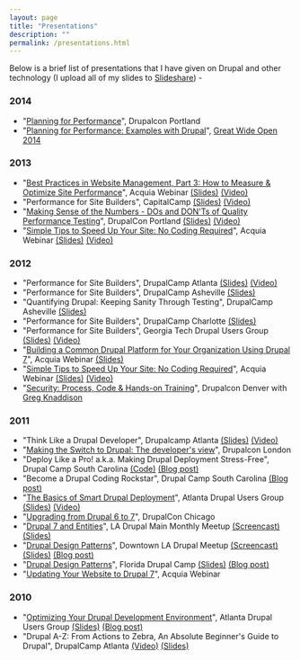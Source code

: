 ```yaml
---
layout: page
title: "Presentations"
description: ""
permalink: /presentations.html
---
```

Below is a brief list of presentations that I have given on Drupal and other technology (I upload all of my slides to [Slideshare](http://www.slideshare.net/erikwebb)) -

### 2014 ###

- "[Planning for Performance](https://austin2014.drupal.org/session/planning-performance)", Drupalcon Portland
- "[Planning for Performance: Examples with Drupal](http://www.gwoapp.com/events/planning-for-performance-examples-with-drupal)", [Great Wide Open 2014](http://greatwideopen.org/)

### 2013 ###

- "[Best Practices in Website Management, Part 3: How to Measure & Optimize Site Performance](https://www.acquia.com/resources/acquia-tv/conference/best-practices-website-management-part-3-how-measure-optimize-site)", Acquia Webinar [(Slides)](http://www.slideshare.net/AcquiaInc/best-28292361) [(Video)](http://youtu.be/8uHRFXUtOfo)
- "Performance for Site Builders", CapitalCamp [(Slides)](http://www.slideshare.net/erikwebb/performance-for-site-builders) [(Video)](http://youtu.be/k21ZNqItB8A)
- "[Making Sense of the Numbers - DOs and DON'Ts of Quality Performance Testing](http://portland2013.drupal.org/session/making-sense-numbers-dos-and-donts-quality-performance-testing)", DrupalCon Portland [(Slides)](http://www.slideshare.net/erikwebb/performance-testing-21869213) [(Video)](http://youtu.be/YfgmJE27b74)
- "[Simple Tips to Speed Up Your Site: No Coding Required](https://www.acquia.com/resources/acquia-tv/conference/simple-tips-speed-your-site-no-coding-required-february-28-2013)", Acquia Webinar [(Slides)](http://www.slideshare.net/AcquiaInc/simple-tips-to-speed-up-your-site-no-coding-required) [(Video)](https://www.youtube.com/watch?v=-kBbYPFgj6Q)

### 2012 ###

 - "Performance for Site Builders", DrupalCamp Atlanta [(Slides)](http://www.slideshare.net/erikwebb/performance-for-site-builders) [(Video)](http://vimeo.com/55591371)
 - "Performance for Site Builders", DrupalCamp Asheville [(Slides)](http://www.slideshare.net/erikwebb/performance-for-site-builders)
 - "Quantifying Drupal: Keeping Sanity Through Testing", DrupalCamp Asheville [(Slides)](http://www.slideshare.net/erikwebb/quantifying-drupal)
 - "Performance for Site Builders", DrupalCamp Charlotte [(Slides)](http://www.slideshare.net/erikwebb/performance-for-site-builders)
 - "Performance for Site Builders", Georgia Tech Drupal Users Group [(Slides)](http://www.slideshare.net/erikwebb/performance-for-site-builders) [(Video)](https://vimeo.com/42500219)
 - "[Building a Common Drupal Platform for Your Organization Using Drupal 7](https://www.acquia.com/resources/acquia-tv/conference/building-common-drupal-platform-your-organization-using-drupal-7-0)", Acquia Webinar [(Slides)](http://www.slideshare.net/AcquiaInc/building-a-common-drupal-platform-for-your-organization-using-drupal-7)
 - "[Simple Tips to Speed Up Your Site: No Coding Required](https://www.acquia.com/resources/acquia-tv/conference/simple-tips-speed-your-site-no-coding-required-february-28-2013)", Acquia Webinar [(Slides)](http://www.slideshare.net/AcquiaInc/simple-tips-to-speed-up-your-site-no-coding-required) [(Video)](https://www.youtube.com/watch?v=-kBbYPFgj6Q)
 - "[Security: Process, Code & Hands-on Training](http://denver2012.drupal.org/content/security-process-code-hands-training)", Drupalcon Denver with [Greg Knaddison](http://drupal.org/user/36762)

### 2011 ###

 - "Think Like a Drupal Developer", Drupalcamp Atlanta [(Slides)](http://www.slideshare.net/erikwebb/think-like-a-drupal-developer) [(Video)](http://vimeo.com/30477389)
 - "[Making the Switch to Drupal: The developer's view](http://london2011.drupal.org/page/making-switch-drupal-developers-view)", Drupalcon London
 - "Deploy Like a Pro! a.k.a. Making Drupal Deployment Stress-Free", Drupal Camp South Carolina [(Code)](http://drupal.org/sandbox/erikwebb/1185618) [(Blog post)](/blog/drupalcamp-south-carolina-cautionary-tale-small-town-drupal)
 - "Become a Drupal Coding Rockstar", Drupal Camp South Carolina [(Blog post)](/blog/drupalcamp-south-carolina-cautionary-tale-small-town-drupal)
 - "[The Basics of Smart Drupal Deployment](http://atlantadrupal.com/event/program/may-10-2011)", Atlanta Drupal Users Group [(Slides)](http://www.slideshare.net/erikwebb/the-basics-of-smart-drupal-deployment) [(Video)](http://vimeo.com/24412814)
 - "[Upgrading from Drupal 6 to 7](http://chicago2011.drupal.org/training/upgrading-drupal-6-7)", DrupalCon Chicago
 - "[Drupal 7 and Entities](http://groups.drupal.org/node/112604)", LA Drupal Main Monthly Meetup [(Screencast)](http://ladrupal.blip.tv/file/4809948/) [(Slides)](http://www.slideshare.net/erikwebb/drupal-7-and-entities-7036807)
 - "[Drupal Design Patterns](http://groups.drupal.org/node/112639)", Downtown LA Drupal Meetup [(Screencast)](http://ladrupal.blip.tv/file/4775787/) [(Slides)](http://www.slideshare.net/erikwebb/drupal-design-patterns) [(Blog post)](http://erikwebb.net/blog/drupal-design-patterns)
 - "[Drupal Design Patterns](http://www.fldrupalcamp.org/program/sessions/drupal-design-patterns)", Florida Drupal Camp [(Slides)](http://www.slideshare.net/erikwebb/drupal-design-patterns) [(Blog post)](http://erikwebb.net/blog/drupal-design-patterns)
 - "[Updating Your Website to Drupal 7](https://www.acquia.com/resources/acquia-tv/conference/updating-your-website-drupal-7)", Acquia Webinar

### 2010 ###

 - "[Optimizing Your Drupal Development Environment](http://atlantadrupal.com/event/program/september-14-2010)", Atlanta Drupal Users Group [(Slides)](http://www.slideshare.net/erikwebb/getting-started-with-drupal-performance) [(Blog post)](http://erikwebb.net/blog/getting-started-drupal-performance)
 - "Drupal A-Z: From Actions to Zebra, An Absolute Beginner's Guide to Drupal", DrupalCamp Atlanta [(Video)](http://vimeo.com/16918846) [(Slides)](http://www.slideshare.net/erikwebb/drupal-az-drupalcamp-atlanta-2010)

